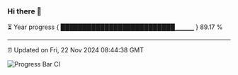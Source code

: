 ### Hi there 👋

⏳ Year progress { ██████████████████████████▁▁▁▁ } 89.17 %

---

⏰ Updated on Fri, 22 Nov 2024 08:44:38 GMT

![Progress Bar CI](https://github.com/IshwaranRudhara/GIT-ACTION/workflows/Progress%20Bar%20CI/badge.svg)
